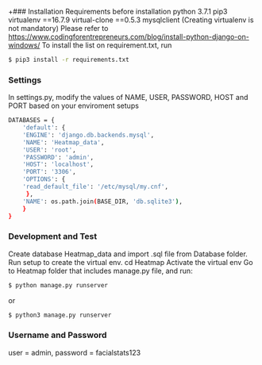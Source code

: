 +### Installation
Requirements before installation 
python 3.7.1
pip3
virtualenv ==16.7.9
virtual-clone ==0.5.3
mysqlclient
(Creating virtualenv is not mandatory)
Please refer to https://www.codingforentrepreneurs.com/blog/install-python-django-on-windows/
To install the list on requirement.txt, run
```sh
$ pip3 install -r requirements.txt
```
### Settings
In settings.py, modify the values of NAME, USER, PASSWORD, HOST and PORT based on your enviroment setups
```sh
DATABASES = {
    'default': {
    'ENGINE': 'django.db.backends.mysql',
    'NAME': 'Heatmap_data',
    'USER': 'root',
    'PASSWORD': 'admin',
    'HOST': 'localhost',
    'PORT': '3306',
    'OPTIONS': {
    'read_default_file': '/etc/mysql/my.cnf',
     },
    'NAME': os.path.join(BASE_DIR, 'db.sqlite3'),
    }
}
```

### Development and Test
Create database Heatmap_data and import .sql file from Database folder.
Run setup to create the virtual env.
cd Heatmap
Activate the virtual env
Go to Heatmap folder that includes manage.py file,  and run:

```sh
$ python manage.py runserver
```
or
```sh
$ python3 manage.py runserver
```
### Username and Password

user = admin, password = facialstats123




